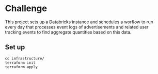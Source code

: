 # Challenge

This project sets up a Databricks instance and schedules a worflow to run
every day that processes event logs of advertisements and related user tracking 
events to find aggregate quantities based on this data.

## Set up

```
cd infrastructure/
terraform init
terraform apply
```